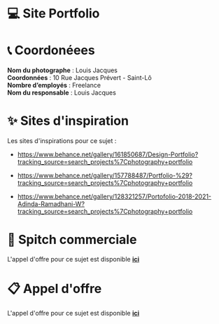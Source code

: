 # 💻 Site Portfolio

# 📞 Coordonéees 

**Nom du photographe** : Louis Jacques
<br>
**Coordonnées** : 10 Rue Jacques Prévert - Saint-Lô
<br>
**Nombre d’employés** : Freelance
<br>
**Nom du responsable** : Louis Jacques

# ✨ Sites d'inspiration

Les sites d'inspirations pour ce sujet : 

- https://www.behance.net/gallery/161850687/Design-Portfolio?tracking_source=search_projects%7Cphotography+portfolio

- https://www.behance.net/gallery/157788487/Portfolio-%29?tracking_source=search_projects%7Cphotography+portfolio

- https://www.behance.net/gallery/128321257/Portofolio-2018-2021-Adinda-Ramadhani-W?tracking_source=search_projects%7Cphotography+portfolio

# 📃 Spitch commerciale 

L'appel d'offre pour ce sujet est disponible **[ici](spitch-commercial.md)**

# 📋 Appel d'offre 

L'appel d'offre pour ce sujet est disponible **[ici](appel-offre.md)**